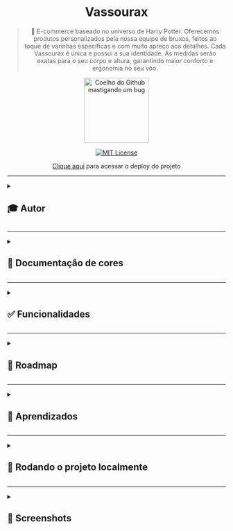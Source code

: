 <div align="center">
  
# Vassourax
  
> 🧹 E-commerce baseado no universo de Harry Potter. Oferecemos produtos personalizados pela nossa equipe de bruxos, feitos ao toque de varinhas específicas e com muito apreço aos detalhes. Cada Vassourax é única e possui a sua identidade. As medidas serão exatas para o seu corpo e altura, garantindo maior conforto e ergonomia no seu vôo.
  
  <img src="https://user-images.githubusercontent.com/70871620/193677949-8dd66c48-e521-4b34-9692-3826b32391c1.gif" height="150px" title="Coelho do Github mastigando um bug"/>  

<br>
  
[![MIT License](https://img.shields.io/badge/License-MIT-green.svg)](https://choosealicense.com/licenses/mit/)
 
[Clique aqui](http://vassourax.vercel.app/) para acessar o deploy do projeto
  
</div>

---

<details>
<summary><h2>🎓 Autor</h2></summary>

<div align="left">
  
[Matheus Queiroz](https://github.com/matheusqueirozds) |  
:-------------------------:|
 <a href="https://github.com/matheusqueirozds"><img src="https://avatars.githubusercontent.com/u/70871620?v=4" width="100px;" alt="Foto do Matheus Queiroz no GitHub"/></a> |
  
</div>
</details>

---

<details>
<summary><h2>🎨 Documentação de cores</h2></summary>
<div>

| Cor | Hexadecimal |
| :---: | :---: |
| cor-0 | #ffffff | 
| cor-1 | #f7f7f7 | 
| cor-2 | #ededed | 
| cor-3 | #dedede | 
| cor-4 | #cccccc | 
| cor-5 | #b2b2b2 | 
| cor-6 | #9c9c9c | 
| cor-7 | #717171 | 
| cor-8 | #595959 | 
| cor-9 | #404040 | 
| cor-10 | #2e2e2e | 
| cor-11 | #111111 | 
| cor-12 | #000000 | 
| cor-p1 | #ffbb00 | 
| cor-p2 | #e4a30b | 
| cor-p3 | #a66f00 | 
| cor-p4 | #664400 | 
| cor-p5 | #332200 | 
  
</div>  
</details>

---

<details>
<summary><h2>✅ Funcionalidades</h2></summary>

Seguem as principais features acrescentadas nesse projeto:

-  [x] O site está responsivo
-  [x] As informações estão organizadas por seções
-  [x] O código está indentado e de fácil entendimento para futuras manutenções
-  [x] Foram utilizadas tags avançadas , explorando diversas possibilidades de formatação do site
-  [x] Existem contéudos dinâmicos no site, como galeria de imagens, feitos com JavaScript

</details>  
  
 --- 
 
<details>
<summary><h2>🚫 Roadmap</h2></summary>

Para concluir o projeto ainda pretendo:

-  [ ] Refatorar todo o código, baseado no clean code
-  [ ] Adicionar uma página de login no site
-  [ ] Atualizar a UX/UI do site, levando em consideração a experiência do usuário
-  [ ] Melhorar o SEO do site

</details>  
  
 --- 
 
<details>
<summary><h2>🎯 Aprendizados</h2></summary>

Esse foi meu primeiro projeto com JavaScript, no qual aprendi manipulação do DOM e lógica de programação.

</details>    
  
 ---

<details>
<summary><h2>🔄 Rodando o projeto localmente</h2></summary>  
  
Clone o projeto via HTTPS

```bash
  git clone https://github.com/matheusqueirozds/animais-fantasticos.git
```

Entre no diretório do projeto

```bash
  cd animais-fantasticos
```

Inicie o servidor pelo Go Live, disponível após a intalação da extensão Live Server ([clique aqui](https://marketplace.visualstudio.com/items?itemName=ritwickdey.LiveServer) para baixar a extensão)

![image](https://user-images.githubusercontent.com/70871620/193433021-eda88178-eec1-4580-a768-0408298cb70e.png)

</details>  
  
 --- 
 
<details>
<summary><h2>🔳 Screenshots</h2></summary>

<div align="center">

| Galeria de imagems | FAQ | Contato |
| --- | --- | --- |
| <img src="https://user-images.githubusercontent.com/70871620/193639165-7e33b7b7-7be5-4833-b64f-83a8dc8b7ef2.png" max-width="1220px" title="Galeria de fotos"/> | <img src="https://user-images.githubusercontent.com/70871620/193639918-8c0efa45-c0bc-4d97-8caa-1c28c5fc7be2.png" max-width="1220px" title="FAQ" /> | <img src="https://user-images.githubusercontent.com/70871620/193640340-0bbf87a9-c99d-4db8-9ae5-305bb286d169.png" max-width="1220px" title="Contato" />


</div>
</details>
